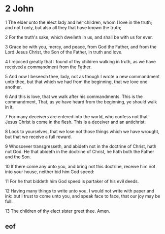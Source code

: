 
# 2 John

1 The elder unto the elect lady and her children, whom I love in the truth; and not I only, but also all they that have known the truth;

2 For the truth's sake, which dwelleth in us, and shall be with us for ever.

3 Grace be with you, mercy, and peace, from God the Father, and from the Lord Jesus Christ, the Son of the Father, in truth and love.

4 I rejoiced greatly that I found of thy children walking in truth, as we have received a commandment from the Father.

5 And now I beseech thee, lady, not as though I wrote a new commandment unto thee, but that which we had from the beginning, that we love one another.

6 And this is love, that we walk after his commandments. This is the commandment, That, as ye have heard from the beginning, ye should walk in it.

7 For many deceivers are entered into the world, who confess not that Jesus Christ is come in the flesh. This is a deceiver and an antichrist.

8 Look to yourselves, that we lose not those things which we have wrought, but that we receive a full reward.

9 Whosoever transgresseth, and abideth not in the doctrine of Christ, hath not God. He that abideth in the doctrine of Christ, he hath both the Father and the Son.

10 If there come any unto you, and bring not this doctrine, receive him not into your house, neither bid him God speed:

11 For he that biddeth him God speed is partaker of his evil deeds.

12 Having many things to write unto you, I would not write with paper and ink: but I trust to come unto you, and speak face to face, that our joy may be full.

13 The children of thy elect sister greet thee. Amen.


## eof
